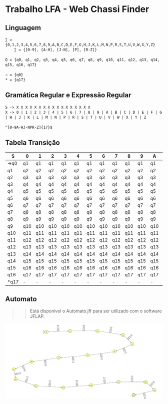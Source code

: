 # Trabalho LFA -   Web Chassi Finder

## Linguagem

```
∑ = {0,1,2,3,4,5,6,7,8,9,A,B,C,D,E,F,G,H,J,K,L,M,N,P,R,S,T,U,V,W,X,Y,Z}
    ∑ = {[0-9], [A-H], [J-N], [P], [R-Z]}
    
Q = {q0, q1, q2, q3, q4, q5, q6, q7, q8, q9, q10, q11, q12, q13, q14, q15, q16, q17}

→ = {q0}
* = {q17}
```

## Gramática Regular e Expressão Regular

```
S -> X X X X X X X X X X X X X X X X X
X -> 0 | 1 | 2 | 3 | 4 | 5 | 6 | 7 | 8 | 9 | A | B | C | D | E | F | G | H | J | K | L | M | N | P | R | S | T | U | V | W | X | Y | Z

^[0-9A-HJ-NPR-Z]{17}$
```

## Tabela Transição

|   S   |   0   |   1   |   2   |   3   |   4   |   5   |   6   |   7   |   8   |   9   |   A   |   B   |   C   |   D   |   E   |   F   |   G   |   H   |   J   |   K   |   L   |   M   |   N   |   P   |   R   |   S   |   T   |   U   |   V   |   W   |   X   |   Y   |   Z   |
|-------|-------|-------|-------|-------|-------|-------|-------|-------|-------|-------|-------|-------|-------|-------|-------|-------|-------|-------|-------|-------|-------|-------|-------|-------|-------|-------|-------|-------|-------|-------|-------|-------|-------|
| →q0  |  q1   |  q1   |  q1   |  q1   |  q1   |  q1   |  q1   |  q1   |  q1   |  q1   |  q1   |  q1   |  q1   |  q1   |  q1   |  q1   |  q1   |  q1   |  q1   |  q1   |  q1   |  q1   |  q1   |  q1   |  q1   |  q1   |  q1   |  q1   |  q1   |  q1   |  q1   |  q1   |  q1   |
|  q1   |  q2   |  q2   |  q2   |  q2   |  q2   |  q2   |  q2   |  q2   |  q2   |  q2   |  q2   |  q2   |  q2   |  q2   |  q2   |  q2   |  q2   |  q2   |  q2   |  q2   |  q2   |  q2   |  q2   |  q2   |  q2   |  q2   |  q2   |  q2   |  q2   |  q2   |  q2   |  q2   |  q2   |
|  q2   |  q3   |  q3   |  q3   |  q3   |  q3   |  q3   |  q3   |  q3   |  q3   |  q3   |  q3   |  q3   |  q3   |  q3   |  q3   |  q3   |  q3   |  q3   |  q3   |  q3   |  q3   |  q3   |  q3   |  q3   |  q3   |  q3   |  q3   |  q3   |  q3   |  q3   |  q3   |  q3   |  q3   |
|  q3   |  q4   |  q4   |  q4   |  q4   |  q4   |  q4   |  q4   |  q4   |  q4   |  q4   |  q4   |  q4   |  q4   |  q4   |  q4   |  q4   |  q4   |  q4   |  q4   |  q4   |  q4   |  q4   |  q4   |  q4   |  q4   |  q4   |  q4   |  q4   |  q4   |  q4   |  q4   |  q4   |  q4   |
|  q4   |  q5   |  q5   |  q5   |  q5   |  q5   |  q5   |  q5   |  q5   |  q5   |  q5   |  q5   |  q5   |  q5   |  q5   |  q5   |  q5   |  q5   |  q5   |  q5   |  q5   |  q5   |  q5   |  q5   |  q5   |  q5   |  q5   |  q5   |  q5   |  q5   |  q5   |  q5   |  q5   |  q5   |
|  q5   |  q6   |  q6   |  q6   |  q6   |  q6   |  q6   |  q6   |  q6   |  q6   |  q6   |  q6   |  q6   |  q6   |  q6   |  q6   |  q6   |  q6   |  q6   |  q6   |  q6   |  q6   |  q6   |  q6   |  q6   |  q6   |  q6   |  q6   |  q6   |  q6   |  q6   |  q6   |  q6   |  q6   |
|  q6   |  q7   |  q7   |  q7   |  q7   |  q7   |  q7   |  q7   |  q7   |  q7   |  q7   |  q7   |  q7   |  q7   |  q7   |  q7   |  q7   |  q7   |  q7   |  q7   |  q7   |  q7   |  q7   |  q7   |  q7   |  q7   |  q7   |  q7   |  q7   |  q7   |  q7   |  q7   |  q7   |  q7   |
|  q7   |  q8   |  q8   |  q8   |  q8   |  q8   |  q8   |  q8   |  q8   |  q8   |  q8   |  q8   |  q8   |  q8   |  q8   |  q8   |  q8   |  q8   |  q8   |  q8   |  q8   |  q8   |  q8   |  q8   |  q8   |  q8   |  q8   |  q8   |  q8   |  q8   |  q8   |  q8   |  q8   |  q8   |
|  q8   |  q9   |  q9   |  q9   |  q9   |  q9   |  q9   |  q9   |  q9   |  q9   |  q9   |  q9   |  q9   |  q9   |  q9   |  q9   |  q9   |  q9   |  q9   |  q9   |  q9   |  q9   |  q9   |  q9   |  q9   |  q9   |  q9   |  q9   |  q9   |  q9   |  q9   |  q9   |  q9   |  q9   |
|  q9   | q10   | q10   | q10   | q10   | q10   | q10   | q10   | q10   | q10   | q10   | q10   | q10   | q10   | q10   | q10   | q10   | q10   | q10   | q10   | q10   | q10   | q10   | q10   | q10   | q10   | q10   | q10   | q10   | q10   | q10   | q10   | q10   | q10   |
|  q10  | q11   | q11   | q11   | q11   | q11   | q11   | q11   | q11   | q11   | q11   | q11   | q11   | q11   | q11   | q11   | q11   | q11   | q11   | q11   | q11   | q11   | q11   | q11   | q11   | q11   | q11   | q11   | q11   | q11   | q11   | q11   | q11   | q11   |
|  q11  | q12   | q12   | q12   | q12   | q12   | q12   | q12   | q12   | q12   | q12   | q12   | q12   | q12   | q12   | q12   | q12   | q12   | q12   | q12   | q12   | q12   | q12   | q12   | q12   | q12   | q12   | q12   | q12   | q12   | q12   | q12   | q12   | q12   |
|  q12  | q13   | q13   | q13   | q13   | q13   | q13   | q13   | q13   | q13   | q13   | q13   | q13   | q13   | q13   | q13   | q13   | q13   | q13   | q13   | q13   | q13   | q13   | q13   | q13   | q13   | q13   | q13   | q13   | q13   | q13   | q13   | q13   | q13   |
|  q13  | q14   | q14   | q14   | q14   | q14   | q14   | q14   | q14   | q14   | q14   | q14   | q14   | q14   | q14   | q14   | q14   | q14   | q14   | q14   | q14   | q14   | q14   | q14   | q14   | q14   | q14   | q14   | q14   | q14   | q14   | q14   | q14   | q14   |
|  q14  | q15   | q15   | q15   | q15   | q15   | q15   | q15   | q15   | q15   | q15   | q15   | q15   | q15   | q15   | q15   | q15   | q15   | q15   | q15   | q15   | q15   | q15   | q15   | q15   | q15   | q15   | q15   | q15   | q15   | q15   | q15   | q15   | q15   |
|  q15  | q16   | q16   | q16   | q16   | q16   | q16   | q16   | q16   | q16   | q16   | q16   | q16   | q16   | q16   | q16   | q16   | q16   | q16   | q16   | q16   | q16   | q16   | q16   | q16   | q16   | q16   | q16   | q16   | q16   | q16   | q16   | q16   | q16   |
|  q16  | q17   | q17   | q17   | q17   | q17   | q17   | q17   | q17   | q17   | q17   | q17   | q17   | q17   | q17   | q17   | q17   | q17   | q17   | q17   | q17   | q17   | q17   | q17   | q17   | q17   | q17   | q17   | q17   | q17   | q17   | q17   | q17   | q17   |
| *q17 | -     | -   | -   | -   | -   | -   | -   | -   | -   | -   | -   | -   | -   | -   | -   | -   | -   | -   | -   | -   | -   | -   | -   | -   | -   | -   | -   | -   | -   | -   | -   | -   | -   | -   | -   | -   | -   | -   | -   | -   | -   | -   | -   | -   | -   | -   | -   | -   | -   | -   | -   | -   | -   | -   | -   | -   | -   | -   | -   | -   | -   | -   | -   | -   | -   | -   |

## Automato

>> Está disponível o Automato.jff para ser utilizado com o software JFLAP.

![Automato do Projeto](/automaton.jpg "Automaton Representation.")
